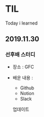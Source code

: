 # TIL
Today i learned

## 2019.11.30 

### 선후배 스터디 

- 장소 : GFC
- 배운 내용 : 
  - Github
  - Notion
  - Slack
  
  업데이트
